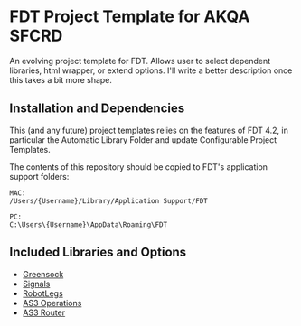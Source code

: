 # FDT Project Template for AKQA SFCRD
An evolving project template for FDT. Allows user to select dependent libraries, html wrapper, or extend options. I'll write a better description once this takes a bit more shape.

## Installation and Dependencies
This (and any future) project templates relies on the features of FDT 4.2, in particular the Automatic Library Folder and update Configurable Project Templates.

The contents of this repository should be copied to FDT's application support folders:

	MAC:
	/Users/{Username}/Library/Application Support/FDT
	
	PC:
	C:\Users\{Username}\AppData\Roaming\FDT

## Included Libraries and Options
* [Greensock](http://www.greensock.com) 
* [Signals](https://github.com/robertpenner/as3-signals) 
* [RobotLegs](http://www.robotlegs.org/)
* [AS3 Operations](https://github.com/jeremyruppel/as3-operations)
*	[AS3 Router](https://github.com/SFCRD/as3-router)